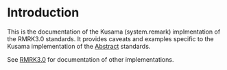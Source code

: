 # Introduction
This is the documentation of the Kusama (system.remark) implmentation of the RMRK3.0 standards.  It provides caveats and examples specific to the Kusama implementation of the [Abstract](../abstract/README.md) standards.

See [RMRK3.0](../README.md) for documentation of other implementations.